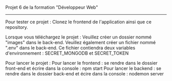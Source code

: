 Projet 6 de la formation "Développeur Web"
***
Pour tester ce projet : 
Clonez le frontend de l'application ainsi que ce repository.

Lorsque vous téléchargez le projet : 
Veuillez créer un dossier nommé "images" dans le back-end.
Veuillez également créer un fichier nommé ".env" dans le back-end. Ce fichier contiendra deux variables d'environnement : SECRET_MONGODB et SECRET_TOKEN

Pour lancer le projet : 
Pour lancer le frontend : se rendre dans le dossier front-end et écrire dans la console : npm start
Pour lancer le backend : se rendre dans le dossier back-end et écire dans la console : nodemon server

